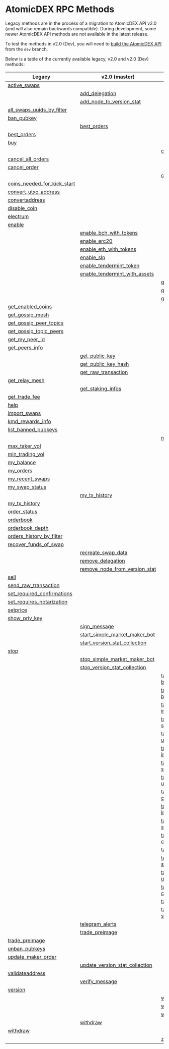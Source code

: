 # AtomicDEX RPC Methods

Legacy methods are in the process of a migration to AtomicDEX API v2.0 (and will also remain backwards compatible). 
During development, some newer AtomicDEX API methods are not available in the latest release.

To test the methods in v2.0 (Dev), you will need to [build the AtomicDEX API](../atomicdex/atomicdex-setup/get-started-atomicdex.html) from the `dev` branch.

Below is a table of the currently available legacy, v2.0 and v2.0 (Dev) methods:

| Legacy                                                                                      | v2.0 (master)                                                                                | v2.0 (release)                                                                                                  |
|---------------------------------------------------------------------------------------------|----------------------------------------------------------------------------------------------|-----------------------------------------------------------------------------------------------------------------|
| [active\_swaps](../atomicdex-api-legacy/active_swaps.html)                                  |                                                                                              |                                                                                                                 |
|                                                                                             | [add\_delegation](../atomicdex-api-20/add_delegation.html)                                   |                                                                                                                 |
|                                                                                             | [add\_node\_to\_version\_stat](../atomicdex-api-20/add_node_to_version_stat.html)            |                                                                                                                 |
| [all\_swaps\_uuids\_by\_filter](../atomicdex-api-legacy/all_swaps_uuids_by_filter.html)     |                                                                                              |                                                                                                                 |
| [ban\_pubkey](../atomicdex-api-legacy/ban_pubkey.html)                                      |                                                                                              |                                                                                                                 |
|                                                                                             | [best\_orders](../atomicdex-api-20/best_orders.html)                                         |                                                                                                                 |
| [best\_orders](../atomicdex-api-legacy/best_orders.html)                                    |                                                                                              |                                                                                                                 |
| [buy](../atomicdex-api-legacy/buy.html)                                                     |                                                                                              |                                                                                                                 |
|                                                                                             |                                                                                              | [can_get_new_address](../atomicdex-api-20-dev/hd_address_management.html#can-get-new-address)                   |
| [cancel\_all\_orders](../atomicdex-api-legacy/cancel_all_orders.html)                       |                                                                                              |                                                                                                                 |
| [cancel\_order](../atomicdex-api-legacy/cancel_order.html)                                  |                                                                                              |                                                                                                                 |
|                                                                                             |                                                                                              | [coin_activation_tasks](../atomicdex-api-20-dev/coin_activation_tasks.html)                                     |
| [coins\_needed\_for\_kick\_start](../atomicdex-api-legacy/coins_needed_for_kick_start.html) |                                                                                              |                                                                                                                 |
| [convert\_utxo\_address](../atomicdex-api-legacy/convert_utxo_address.html)                 |                                                                                              |                                                                                                                 |
| [convertaddress](../atomicdex-api-legacy/convertaddress.html)                               |                                                                                              |                                                                                                                 |
| [disable\_coin](../atomicdex-api-legacy/disable_coin.html)                                  |                                                                                              |                                                                                                                 |
| [electrum](../atomicdex-api-legacy/coin_activation.html#enable)                             |                                                                                              |                                                                                                                 |
| [enable](../atomicdex-api-legacy/coin_activation.html#enable)                               |                                                                                              |                                                                                                                 |
|                                                                                             | [enable\_bch\_with\_tokens](../atomicdex-api-20/enable_bch_with_tokens.html)                 |                                                                                                                 |
|                                                                                             | [enable\_erc20](../atomicdex-api-20/enable_erc20.html)                                       |                                                                                                                 |
|                                                                                             | [enable\_eth\_with\_tokens](../atomicdex-api-20/enable_eth_with_tokens.html)                 |                                                                                                                 |
|                                                                                             | [enable\_slp](../atomicdex-api-20/enable_slp.html)                                           |                                                                                                                 |
|                                                                                             | [enable\_tendermint\_token](../atomicdex-api-20/enable_tendermint_token.html)                |                                                                                                                 |
|                                                                                             | [enable\_tendermint\_with\_assets](../atomicdex-api-20/enable_tendermint_with_assets.html)   |                                                                                                                 |
|                                                                                             |                                                                                              | [get_locked_amount](../atomicdex-api-20-dev/get_locked_amount.html)                                             |
|                                                                                             |                                                                                              | [get_new_address](../atomicdex-api-20-dev/hd_address_management.html#get-new-address)                           |
|                                                                                             |                                                                                              | [get\_current\_mtp](../atomicdex-api-20-dev/get_current_mtp.html)                                               |
| [get\_enabled\_coins](../atomicdex-api-legacy/get_enabled_coins.html)                       |                                                                                              |                                                                                                                 |
| [get\_gossip\_mesh](../atomicdex-api-legacy/get_gossip_mesh.html)                           |                                                                                              |                                                                                                                 |
| [get\_gossip\_peer\_topics](../atomicdex-api-legacy/get_gossip_peer_topics.html)            |                                                                                              |                                                                                                                 |
| [get\_gossip\_topic\_peers](../atomicdex-api-legacy/get_gossip_topic_peers.html)            |                                                                                              |                                                                                                                 |
| [get\_my\_peer\_id](../atomicdex-api-legacy/get_my_peer_id.html)                            |                                                                                              |                                                                                                                 |
| [get\_peers\_info](../atomicdex-api-legacy/get_peers_info.html)                             |                                                                                              |                                                                                                                 |
|                                                                                             | [get\_public\_key](../atomicdex-api-20/get_public_key.html)                                  |                                                                                                                 |
|                                                                                             | [get\_public\_key\_hash](../atomicdex-api-20/get_public_key_hash.html)                       |                                                                                                                 |
|                                                                                             | [get\_raw\_transaction](../atomicdex-api-20/get_raw_transaction.html)                        |                                                                                                                 |
| [get\_relay\_mesh](../atomicdex-api-legacy/get_relay_mesh.html)                             |                                                                                              |                                                                                                                 |
|                                                                                             | [get\_staking\_infos](../atomicdex-api-20/get_staking_infos.html)                            |                                                                                                                 |
| [get\_trade\_fee](../atomicdex-api-legacy/get_trade_fee.html)                               |                                                                                              |                                                                                                                 |
| [help](../atomicdex-api-legacy/help.html)                                                   |                                                                                              |                                                                                                                 |
| [import\_swaps](../atomicdex-api-legacy/import_swaps.html)                                  |                                                                                              |                                                                                                                 |
| [kmd\_rewards\_info](../atomicdex-api-legacy/kmd_rewards_info.html)                         |                                                                                              |                                                                                                                 |
| [list\_banned\_pubkeys](../atomicdex-api-legacy/list_banned_pubkeys.html)                   |                                                                                              |                                                                                                                 |
|                                                                                             |                                                                                              | [max_maker_vol](../atomicdex-api-20-dev/max_maker_vol.html)                                                     |
| [max\_taker\_vol](../atomicdex-api-legacy/max_taker_vol.html)                               |                                                                                              |                                                                                                                 |
| [min\_trading\_vol](../atomicdex-api-legacy/min_trading_vol.html)                           |                                                                                              |                                                                                                                 |
| [my\_balance](../atomicdex-api-legacy/my_balance.html)                                      |                                                                                              |                                                                                                                 |
| [my\_orders](../atomicdex-api-legacy/my_orders.html)                                        |                                                                                              |                                                                                                                 |
| [my\_recent\_swaps](../atomicdex-api-legacy/my_recent_swaps.html)                           |                                                                                              |                                                                                                                 |
| [my\_swap\_status](../atomicdex-api-legacy/my_swap_status.html)                             |                                                                                              |                                                                                                                 |
|                                                                                             | [my\_tx\_history](../atomicdex-api-20/my_tx_history.html)                                    |                                                                                                                 |
| [my\_tx\_history](../atomicdex-api-legacy/my_tx_history.html)                               |                                                                                              |                                                                                                                 |
| [order\_status](../atomicdex-api-legacy/order_status.html)                                  |                                                                                              |                                                                                                                 |
| [orderbook](../atomicdex-api-legacy/orderbook.html)                                         |                                                                                              |                                                                                                                 |
| [orderbook\_depth](../atomicdex-api-legacy/orderbook_depth.html)                            |                                                                                              |                                                                                                                 |
| [orders\_history\_by\_filter](../atomicdex-api-legacy/orders_history_by_filter.html)        |                                                                                              |                                                                                                                 |
| [recover\_funds\_of\_swap](../atomicdex-api-legacy/recover_funds_of_swap.html)              |                                                                                              |                                                                                                                 |
|                                                                                             | [recreate\_swap\_data](../atomicdex-api-20/recreate_swap_data.html)                          |                                                                                                                 |
|                                                                                             | [remove\_delegation](../atomicdex-api-20/remove_delegation.html)                             |                                                                                                                 |
|                                                                                             | [remove\_node\_from\_version\_stat](../atomicdex-api-20/remove_node_from_version_stat.html)  |                                                                                                                 |
| [sell](../atomicdex-api-legacy/sell.html)                                                   |                                                                                              |                                                                                                                 |
| [send\_raw\_transaction](../atomicdex-api-legacy/send_raw_transaction.html)                 |                                                                                              |                                                                                                                 |
| [set\_required\_confirmations](../atomicdex-api-legacy/set_required_confirmations.html)     |                                                                                              |                                                                                                                 |
| [set\_requires\_notarization](../atomicdex-api-legacy/set_requires_notarization.html)       |                                                                                              |                                                                                                                 |
| [setprice](../atomicdex-api-legacy/setprice.html)                                           |                                                                                              |                                                                                                                 |
| [show\_priv\_key](../atomicdex-api-legacy/show_priv_key.html)                               |                                                                                              |                                                                                                                 |
|                                                                                             | [sign\_message](../atomicdex-api-20/message_signing.html#message-signing)                    |                                                                                                                 |
|                                                                                             | [start\_simple\_market\_maker\_bot](../atomicdex-api-20/start_simple_market_maker_bot.html)  |                                                                                                                 |
|                                                                                             | [start\_version\_stat\_collection](../atomicdex-api-20/start_version_stat_collection.html)   |                                                                                                                 |
| [stop](../atomicdex-api-legacy/stop.html)                                                   |                                                                                              |                                                                                                                 |
|                                                                                             | [stop\_simple\_market\_maker\_bot](../atomicdex-api-20/stop_simple_market_maker_bot.html)    |                                                                                                                 |
|                                                                                             | [stop\_version\_stat\_collection](../atomicdex-api-20/stop_version_stat_collection.html)     |                                                                                                                 |
|                                                                                             |                                                                                              | [task-account-balance-init](../atomicdex-api-20-dev/account_balance_tasks.html#task-account-balance-init)       |
|                                                                                             |                                                                                              | [task-account-balance-status](../atomicdex-api-20-dev/account_balance_tasks.html#task-account-balance-status)   |
|                                                                                             |                                                                                              | [task-enable-qtum-init](../atomicdex-api-20-dev/coin_activation_tasks.html#task-enable-qtum-init)               |
|                                                                                             |                                                                                              | [task-enable-qtum-status](../atomicdex-api-20-dev/coin_activation_tasks.html#task-enable-qtum-status)           |
|                                                                                             |                                                                                              | [task-enable-qtum-user-action](../atomicdex-api-20-dev/coin_activation_tasks.html#task-enable-qtum-user-action) |
|                                                                                             |                                                                                              | [task-enable-utxo-init](../atomicdex-api-20-dev/coin_activation_tasks.html#task-enable-utxo-init)               |
|                                                                                             |                                                                                              | [task-enable-utxo-status](../atomicdex-api-20-dev/coin_activation_tasks.html#task-enable-utxo-status)           |
|                                                                                             |                                                                                              | [task-enable-utxo-user-action](../atomicdex-api-20-dev/coin_activation_tasks.html#task-enable-utxo-user-action) |
|                                                                                             |                                                                                              | [task-enable-z-coin-cancel](../atomicdex-api-20-dev/zhtlc_coins.html#task-enable-z-coin-cancel)                 |
|                                                                                             |                                                                                              | [task-enable-z-coin-init](../atomicdex-api-20-dev/zhtlc_coins.html#task-enable-z-coin-init)                     |
|                                                                                             |                                                                                              | [task-enable-z-coin-status](../atomicdex-api-20-dev/zhtlc_coins.html#task-enable-z-coin-status)                 |
|                                                                                             |                                                                                              | [task-init-trezor-cancel](../atomicdex-api-20-dev/trezor_initialisation.html#task-init-trezor-cancel)           |
|                                                                                             |                                                                                              | [task-init-trezor-init](../atomicdex-api-20-dev/trezor_initialisation.html#task-init-trezor-init)               |
|                                                                                             |                                                                                              | [task-init-trezor-status](../atomicdex-api-20-dev/trezor_initialisation.html#task_init_trezor_status)           |
|                                                                                             |                                                                                              | [task-init-trezor-user-action](../atomicdex-api-20-dev/trezor_initialisation.html#task-init-trezor-user-action) |
|                                                                                             |                                                                                              | [task-withdraw-cancel](../atomicdex-api-20-dev/withdraw_tasks.html#task-withdraw-cancel)                        |
|                                                                                             |                                                                                              | [task-withdraw-init](../atomicdex-api-20-dev/withdraw_tasks.html#task-withdraw-init)                            |
|                                                                                             |                                                                                              | [task-withdraw-status](../atomicdex-api-20-dev/withdraw_tasks.html#task-withdraw-status)                        |
|                                                                                             | [telegram\_alerts](../atomicdex-api-20/telegram_alerts.html)                                 |                                                                                                                 |
|                                                                                             | [trade\_preimage](../atomicdex-api-20/trade_preimage.html)                                   |                                                                                                                 |
| [trade\_preimage](../atomicdex-api-legacy/trade_preimage.html)                              |                                                                                              |                                                                                                                 |
| [unban\_pubkeys](../atomicdex-api-legacy/unban_pubkeys.html)                                |                                                                                              |                                                                                                                 |
| [update\_maker\_order](../atomicdex-api-legacy/update_maker_order.html)                     |                                                                                              |                                                                                                                 |
|                                                                                             | [update\_version\_stat\_collection](../atomicdex-api-20/update_version_stat_collection.html) |                                                                                                                 |
| [validateaddress](../atomicdex-api-legacy/validateaddress.html)                             |                                                                                              |                                                                                                                 |
|                                                                                             | [verify\_message](../atomicdex-api-20/message_signing.html#message-verification)             |                                                                                                                 |
| [version](../atomicdex-api-legacy/version.html)                                             |                                                                                              |                                                                                                                 |
|                                                                                             |                                                                                              | [withdraw-cancel](../atomicdex-api-20-dev/withdraw_tasks.html#withdraw-cancel)                                  |
|                                                                                             |                                                                                              | [withdraw-init](../atomicdex-api-20-dev/withdraw_tasks.html#withdraw-init)                                      |
|                                                                                             |                                                                                              | [withdraw-status](../atomicdex-api-20-dev/withdraw_tasks.html#withdraw-status)                                  |
|                                                                                             | [withdraw](../atomicdex-api-20/withdraw.html)                                                |                                                                                                                 |
| [withdraw](../atomicdex-api-legacy/withdraw.html)                                           |                                                                                              |                                                                                                                 |
|                                                                                             |                                                                                              | [z-coin-tx-history](../atomicdex-api-20-dev/zhtlc_coins.html#z-coin-tx-history)                                 |
